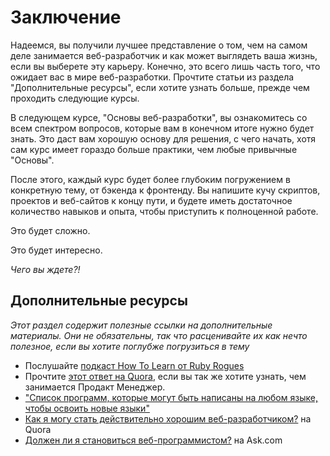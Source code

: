 # Заключение

Надеемся, вы получили лучшее представление о том, чем на самом деле занимается веб-разработчик и как может выглядеть ваша жизнь, если вы выберете эту карьеру. Конечно, это всего лишь часть того, что ожидает вас в мире веб-разработки. Прочтите статьи из раздела "Дополнительные ресурсы", если хотите узнать больше, прежде чем проходить следующие курсы.

В следующем курсе, "Основы веб-разработки", вы ознакомитесь со всем спектром вопросов, которые вам в конечном итоге нужно будет знать. Это даст вам хорошую основу для решения, с чего начать, хотя сам курс имеет гораздо больше практики, чем любые привычные "Основы".

После этого, каждый курс будет более глубоким погружением в конкретную тему, от бэкенда к фронтенду. Вы напишите кучу скриптов, проектов и веб-сайтов к концу пути, и будете иметь достаточное количество навыков и опыта, чтобы приступить к полноценной работе.

Это будет сложно.

Это будет интересно.

*Чего вы ждете?!*

## Дополнительные ресурсы

*Этот раздел содержит полезные ссылки на дополнительные материалы. Они не обязательны, так что расценивайте их как нечто полезное, если вы хотите поглубже погрузиться в тему*

* Послушайте [подкаст How To Learn от Ruby Rogues](https://rubyrogues.com/500)
* Прочтите [этот ответ на Quora](http://www.quora.com/Product-Management/What-does-a-great-product-manager-at-a-tech-startup-do-day-to-day-e-g-wireframe-feature-flow-etc), если вы так же хотите узнать, чем занимается Продакт Менеджер.
* ["Список программ, которые могут быть написаны на любом языке, чтобы освоить новые языки"](http://www.reddit.com/r/learnprogramming/comments/218ca9/list_of_beginner_programs_that_can_be_done_in_any/)
* [Как я могу стать действительно хорошим веб-разработчиком?](http://www.quora.com/Computer-Programming/How-can-I-become-a-really-good-Web-Developer-starting-from-now-at-age-20-before-age-25) на Quora
* [Должен ли я становиться веб-программистом?](http://webdesign.about.com/od/jobs/p/should_I_become_a_web_programmer.htm) на Ask.com
